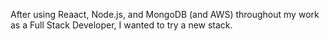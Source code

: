 After using Reaact, Node.js, and MongoDB (and AWS) throughout my work as a Full Stack Developer, I wanted to try a new stack.